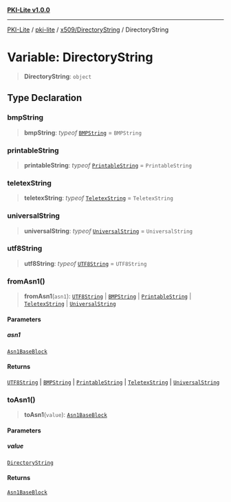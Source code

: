 [**PKI-Lite v1.0.0**](../../../../README.md)

---

[PKI-Lite](../../../../README.md) / [pki-lite](../../../README.md) / [x509/DirectoryString](../README.md) / DirectoryString

# Variable: DirectoryString

> **DirectoryString**: `object`

## Type Declaration

### bmpString

> **bmpString**: _typeof_ [`BMPString`](../../../asn1/BMPString/classes/BMPString.md) = `BMPString`

### printableString

> **printableString**: _typeof_ [`PrintableString`](../../../asn1/PrintableString/classes/PrintableString.md) = `PrintableString`

### teletexString

> **teletexString**: _typeof_ [`TeletexString`](../../../asn1/TeletexString/classes/TeletexString.md) = `TeletexString`

### universalString

> **universalString**: _typeof_ [`UniversalString`](../../../asn1/UniversalString/classes/UniversalString.md) = `UniversalString`

### utf8String

> **utf8String**: _typeof_ [`UTF8String`](../../../asn1/UTF8String/classes/UTF8String.md) = `UTF8String`

### fromAsn1()

> **fromAsn1**(`asn1`): [`UTF8String`](../../../asn1/UTF8String/classes/UTF8String.md) \| [`BMPString`](../../../asn1/BMPString/classes/BMPString.md) \| [`PrintableString`](../../../asn1/PrintableString/classes/PrintableString.md) \| [`TeletexString`](../../../asn1/TeletexString/classes/TeletexString.md) \| [`UniversalString`](../../../asn1/UniversalString/classes/UniversalString.md)

#### Parameters

##### asn1

[`Asn1BaseBlock`](../../../core/PkiBase/type-aliases/Asn1BaseBlock.md)

#### Returns

[`UTF8String`](../../../asn1/UTF8String/classes/UTF8String.md) \| [`BMPString`](../../../asn1/BMPString/classes/BMPString.md) \| [`PrintableString`](../../../asn1/PrintableString/classes/PrintableString.md) \| [`TeletexString`](../../../asn1/TeletexString/classes/TeletexString.md) \| [`UniversalString`](../../../asn1/UniversalString/classes/UniversalString.md)

### toAsn1()

> **toAsn1**(`value`): [`Asn1BaseBlock`](../../../core/PkiBase/type-aliases/Asn1BaseBlock.md)

#### Parameters

##### value

[`DirectoryString`](../type-aliases/DirectoryString.md)

#### Returns

[`Asn1BaseBlock`](../../../core/PkiBase/type-aliases/Asn1BaseBlock.md)
